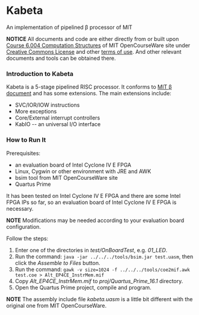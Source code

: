 # Kabeta
An implementation of pipelined β processor of MIT

**NOTICE** All documents and code are either directly from or built upon [Course 6.004 Computation Structures](https://ocw.mit.edu/courses/electrical-engineering-and-computer-science/6-004-computation-structures-spring-2009/) of MIT OpenCourseWare site under [Creative Commons License](https://creativecommons.org/licenses/by-nc-sa/4.0/) and other [terms of use](https://ocw.mit.edu/terms/). And other relevant documents and tools can be obtained there.

### Introduction to Kabeta

Kabeta is a 5-stage pipelined RISC processor. It conforms to [MIT β document](https://ocw.mit.edu/courses/electrical-engineering-and-computer-science/6-004-computation-structures-spring-2009/labs/MIT6_004s09_lab_beta_doc.pdf) and has some extensions. The main extensions include:

- SVC/IOR/IOW instructions
- More exceptions
- Core/External interrupt controllers
- KabIO -- an universal I/O interface

### How to Run It

Prerequisites:

- an evaluation board of Intel Cyclone IV E FPGA
- Linux, Cygwin or other environment with JRE and AWK
- bsim tool from MIT OpenCourseWare site
- Quartus Prime

It has been tested on Intel Cyclone IV E FPGA and there are some Intel FPGA IPs so far, so an evaluation board of Intel Cyclone IV E FPGA is necessary.

**NOTE** Modifications may be needed according to your evaluation board configuration.

Follow the steps:

1. Enter one of the directories in *test/OnBoardTest*, e.g. *01_LED*.
2. Run the command: `java -jar ../../../tools/bsim.jar test.uasm`, then click the *Assemble to Files* button.
3. Run the command: `gawk -v size=1024 -f ../../../tools/coe2mif.awk test.coe > Alt_EP4CE_InstrMem.mif`
4. Copy *Alt_EP4CE_InstrMem.mif* to *proj/Quartus_Prime_16.1* directory.
5. Open the Quartus Prime project, compile and program.

**NOTE** The assembly include file *kabeta.uasm* is a little bit different with the original one from MIT OpenCourseWare.
